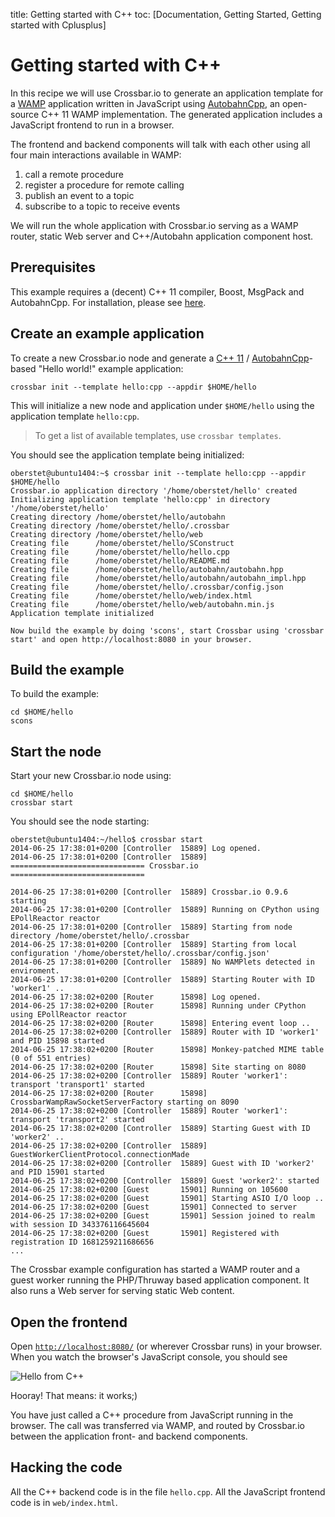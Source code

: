 title: Getting started with C++
toc: [Documentation, Getting Started, Getting started with Cplusplus]

# Getting started with C++

In this recipe we will use Crossbar.io to generate an application template for a [WAMP](http://wamp.ws/) application written in JavaScript using [AutobahnCpp](https://github.com/tavendo/AutobahnCpp), an open-source C++ 11 WAMP implementation. The generated application includes a JavaScript frontend to run in a browser.

The frontend and backend components will talk with each other using all four main interactions available in WAMP:

1. call a remote procedure
2. register a procedure for remote calling
3. publish an event to a topic
4. subscribe to a topic to receive events

We will run the whole application with Crossbar.io serving as a WAMP router, static Web server and C++/Autobahn application component host.

## Prerequisites

This example requires a (decent) C++ 11 compiler, Boost, MsgPack and AutobahnCpp. For installation, please see [here](https://github.com/tavendo/AutobahnCpp#building).

## Create an example application

To create a new Crossbar.io node and generate a [C++ 11](http://www.php.net/) / [AutobahnCpp](https://github.com/voryx/Thruway)-based "Hello world!" example application:

    crossbar init --template hello:cpp --appdir $HOME/hello

This will initialize a new node and application under `$HOME/hello` using the application template `hello:cpp`.

> To get a list of available templates, use `crossbar templates`.

You should see the application template being initialized:

```console
oberstet@ubuntu1404:~$ crossbar init --template hello:cpp --appdir $HOME/hello
Crossbar.io application directory '/home/oberstet/hello' created
Initializing application template 'hello:cpp' in directory '/home/oberstet/hello'
Creating directory /home/oberstet/hello/autobahn
Creating directory /home/oberstet/hello/.crossbar
Creating directory /home/oberstet/hello/web
Creating file      /home/oberstet/hello/SConstruct
Creating file      /home/oberstet/hello/hello.cpp
Creating file      /home/oberstet/hello/README.md
Creating file      /home/oberstet/hello/autobahn/autobahn.hpp
Creating file      /home/oberstet/hello/autobahn/autobahn_impl.hpp
Creating file      /home/oberstet/hello/.crossbar/config.json
Creating file      /home/oberstet/hello/web/index.html
Creating file      /home/oberstet/hello/web/autobahn.min.js
Application template initialized

Now build the example by doing 'scons', start Crossbar using 'crossbar start' and open http://localhost:8080 in your browser.
```

## Build the example

To build the example:

    cd $HOME/hello
    scons

## Start the node

Start your new Crossbar.io node using:

    cd $HOME/hello
    crossbar start

You should see the node starting:

```console
oberstet@ubuntu1404:~/hello$ crossbar start
2014-06-25 17:38:01+0200 [Controller  15889] Log opened.
2014-06-25 17:38:01+0200 [Controller  15889] ============================== Crossbar.io ==============================

2014-06-25 17:38:01+0200 [Controller  15889] Crossbar.io 0.9.6 starting
2014-06-25 17:38:01+0200 [Controller  15889] Running on CPython using EPollReactor reactor
2014-06-25 17:38:01+0200 [Controller  15889] Starting from node directory /home/oberstet/hello/.crossbar
2014-06-25 17:38:01+0200 [Controller  15889] Starting from local configuration '/home/oberstet/hello/.crossbar/config.json'
2014-06-25 17:38:01+0200 [Controller  15889] No WAMPlets detected in enviroment.
2014-06-25 17:38:01+0200 [Controller  15889] Starting Router with ID 'worker1' ..
2014-06-25 17:38:02+0200 [Router      15898] Log opened.
2014-06-25 17:38:02+0200 [Router      15898] Running under CPython using EPollReactor reactor
2014-06-25 17:38:02+0200 [Router      15898] Entering event loop ..
2014-06-25 17:38:02+0200 [Controller  15889] Router with ID 'worker1' and PID 15898 started
2014-06-25 17:38:02+0200 [Router      15898] Monkey-patched MIME table (0 of 551 entries)
2014-06-25 17:38:02+0200 [Router      15898] Site starting on 8080
2014-06-25 17:38:02+0200 [Controller  15889] Router 'worker1': transport 'transport1' started
2014-06-25 17:38:02+0200 [Router      15898] CrossbarWampRawSocketServerFactory starting on 8090
2014-06-25 17:38:02+0200 [Controller  15889] Router 'worker1': transport 'transport2' started
2014-06-25 17:38:02+0200 [Controller  15889] Starting Guest with ID 'worker2' ..
2014-06-25 17:38:02+0200 [Controller  15889] GuestWorkerClientProtocol.connectionMade
2014-06-25 17:38:02+0200 [Controller  15889] Guest with ID 'worker2' and PID 15901 started
2014-06-25 17:38:02+0200 [Controller  15889] Guest 'worker2': started
2014-06-25 17:38:02+0200 [Guest       15901] Running on 105600
2014-06-25 17:38:02+0200 [Guest       15901] Starting ASIO I/O loop ..
2014-06-25 17:38:02+0200 [Guest       15901] Connected to server
2014-06-25 17:38:02+0200 [Guest       15901] Session joined to realm with session ID 343376116645604
2014-06-25 17:38:02+0200 [Guest       15901] Registered with registration ID 1681259211686656
...
```

The Crossbar example configuration has started a WAMP router and a guest worker running the PHP/Thruway based application component. It also runs a Web server for serving static Web content.


## Open the frontend

Open [`http://localhost:8080/`](http://localhost:8080/) (or wherever Crossbar runs) in your browser. When you watch the browser's JavaScript console, you should see

![Hello from C++](/static/img/docs/shots/hello_cpp.png)

Hooray! That means: it works;)

You have just called a C++ procedure from JavaScript running in the browser. The call was transferred via WAMP, and routed by Crossbar.io between the application front- and backend components.

## Hacking the code

All the C++ backend code is in the file `hello.cpp`. All the JavaScript frontend code is in `web/index.html`.
